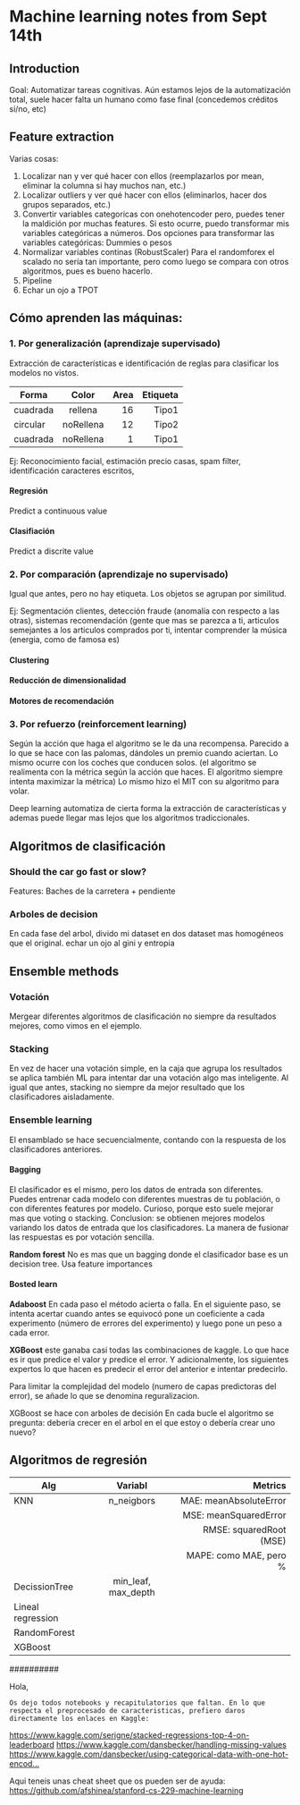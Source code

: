# Machine learning notes from Sept 14th 

## Introduction
Goal: Automatizar tareas cognitivas. Aún estamos lejos de la automatización total, suele hacer falta un humano como fase final (concedemos créditos si/no, etc)

## Feature extraction

Varias cosas:

1. Localizar nan y ver qué hacer con ellos (reemplazarlos por mean, eliminar la columna si hay muchos nan, etc.)
2. Localizar outliers y ver qué hacer con ellos (eliminarlos, hacer dos grupos separados, etc.)
3. Convertir variables categoricas con onehotencoder pero, puedes tener la maldición por muchas features.
Si esto ocurre, puedo transformar mis variables categóricas a números.
Dos opciones para transformar las variables categóricas: Dummies o pesos
4. Normalizar variables continas (RobustScaler)
Para el randomforex el scalado no sería tan importante, pero como luego se compara con otros algoritmos, pues es bueno hacerlo.
5. Pipeline
6. Echar un ojo a TPOT

## Cómo aprenden las máquinas:

### 1. Por generalización (aprendizaje supervisado)
Extracción de características e identificación de reglas para clasificar los modelos no vistos.

| Forma         | Color         | Area  | Etiqueta |
| ------------- |:-------------:| -----:| --------:|
| cuadrada      | rellena       |    16 | Tipo1    |
| circular      | noRellena     |    12 | Tipo2    |
| cuadrada      | noRellena     |     1 | Tipo1    |

Ej: Reconocimiento facial, estimación precio casas, spam filter, identificación caracteres escritos, 

#### Regresión
Predict a continuous value
#### Clasifiación
Predict a discrite value

### 2. Por comparación (aprendizaje no supervisado)
Igual que antes, pero no hay etiqueta. 
Los objetos se agrupan por similitud.

Ej: Segmentación clientes, detección fraude (anomalía con respecto a las otras),  sistemas recomendación (gente que mas se parezca a ti, articulos semejantes a los articulos comprados por ti, intentar comprender la música (energia, como de famosa es)

#### Clustering
#### Reducción de dimensionalidad
#### Motores de recomendación

### 3. Por refuerzo (reinforcement learning)
Según la acción que haga el algoritmo se le da una recompensa.
Parecido a lo que se hace con las palomas, dándoles un premio cuando aciertan. Lo mismo ocurre con los coches que conducen solos. (el algoritmo se realimenta con la métrica según la acción que haces. El algoritmo siempre intenta maximizar la métrica)
Lo mismo hizo el MIT con su algoritmo para volar.


Deep learning automatiza de cierta forma la extracción de características y ademas puede llegar mas lejos que los algoritmos tradiccionales.


## Algoritmos de clasificación

### Should the car go fast or slow?

Features: Baches de la carretera + pendiente


### Arboles de decision
En cada fase del arbol, divido mi dataset en dos dataset mas homogéneos que el original.
echar un ojo al gini y entropia


## Ensemble methods

### Votación
Mergear diferentes algoritmos de clasificación no siempre da resultados mejores, como vimos en el ejemplo.

### Stacking
En vez de hacer una votación simple, en la caja que agrupa los resultados se aplica también ML para intentar dar una votación algo mas inteligente.
Al igual que antes, stacking no siempre da mejor resultado que los clasificadores aisladamente.

### Ensemble learning
El ensamblado se hace secuencialmente, contando con la respuesta de los clasificadores anteriores.

#### Bagging
El clasificador es el mismo, pero los datos de entrada son diferentes. Puedes entrenar cada modelo con diferentes muestras de tu población, o con diferentes features por modelo.
Curioso, porque esto suele mejorar mas que voting o stacking. Conclusion: se obtienen mejores modelos variando los datos de entrada que los clasificadores.
La manera de fusionar las respuestas es por votación sencilla.

**Random forest**
No es mas que un bagging donde el clasificador base es un decision tree.
Usa feature importances 

#### Bosted learn

**Adaboost**
En cada paso el método acierta o falla. En el siguiente paso, se intenta acertar cuando antes se equivocó
pone un coeficiente a cada experimento (número de errores del experimento) y luego pone un peso a cada error.

**XGBoost**
este ganaba casi todas las combinaciones de kaggle.
Lo que hace es ir que predice el valor y predice el error. Y adicionalmente, los siguientes expertos lo que hacen es predecir el error del anterior e intentar predecirlo.

Para limitar la complejidad del modelo (numero de capas predictoras del error), se añade lo que se denomina reguralizacion. 

XGBoost se hace con arboles de decisión
En cada bucle el algoritmo se pregunta: debería crecer en el arbol en el que estoy o debería crear uno nuevo?

## Algoritmos de regresión

| Alg           | Variabl       | Metrics   | 
| ------------- |:-------------:| -----:| 
| KNN      | n_neigbors       |    MAE: meanAbsoluteError | 
|       |      |    MSE: meanSquaredError | 
|       |      |    RMSE: squaredRoot (MSE) |
|       |      |    MAPE: como MAE, pero % | 
| DecissionTree      | min_leaf, max_depth       |     | 
| Lineal regression      |      |     | 
| RandomForest      |      |     |
| XGBoost      |      |    | 


##########

Hola,

    Os dejo todos notebooks y recapitulatorios que faltan. En lo que respecta el preprocesado de caracteristicas, prefiero daros directamente los enlaces en Kaggle:
https://www.kaggle.com/serigne/stacked-regressions-top-4-on-leaderboard
https://www.kaggle.com/dansbecker/handling-missing-values
https://www.kaggle.com/dansbecker/using-categorical-data-with-one-hot-encod…

Aqui teneis unas cheat sheet que os pueden ser de ayuda:
https://github.com/afshinea/stanford-cs-229-machine-learning
